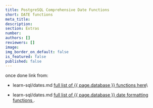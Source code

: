 ```yaml
---
title: PostgreSQL Comprehensive Date Functions
short: DATE functions
meta_title:
description:
section: Extras
number:
authors: []
reviewers: []
image:
img_border_on_default: false
is_featured: false
published: false
---
```

once done link from:
 - learn-sql/dates.md [full list of {{ page.database }} functions here](https://www.postgresql.org/docs/9.1/static/functions-datetime.html)\

 - learn-sql/dates.md [full list of {{ page.database }} date formatting functions ](https://www.postgresql.org/docs/9.1/static/functions-formatting.html).
